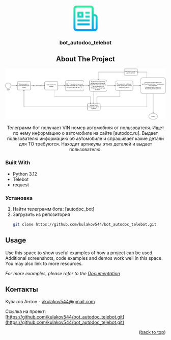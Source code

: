 <!-- PROJECT LOGO -->
<br />
<div align="center">
  <a href="https://github.com/kulakov544/bot_autodoc_telebot.git">
    <img src="images/logo.png" alt="Logo" width="80" height="80">
  </a>

<h3 align="center">bot_autodoc_telebot</h3>



<!-- ABOUT THE PROJECT -->
## About The Project

[![Product Name Screen Shot][product-screenshot]](https://)

Телеграмм бот получает VIN номер автомобиля от пользователя. Ищет по нему информацию о автомобиле на сайте [autodoc.ru]. 
Выдает пользователю информацию об автомобиле и спрашивает какие детали для ТО требуются. 
Находит артикулы этих деталей и выдает пользователю.

</div>


### Built With

- Python 3.12
- Telebot
- request


### Установка

1. Найти телеграмм бота: [autodoc_bot]
2. Загрузить из репозитория
   ```sh
   git clone https://github.com/kulakov544/bot_autodoc_telebot.git
   ```




<!-- USAGE EXAMPLES -->
## Usage

Use this space to show useful examples of how a project can be used. Additional screenshots, code examples and demos work well in this space. You may also link to more resources.

_For more examples, please refer to the [Documentation](https://example.com)_


<!-- CONTACT -->
## Контакты

Кулаков Антон -  akulakov544@gmail.com

Ссылка на проект: [https://github.com/kulakov544/bot_autodoc_telebot.git](https://github.com/kulakov544/bot_autodoc_telebot.git)

<p align="right">(<a href="#readme-top">back to top</a>)</p>





<!-- MARKDOWN LINKS & IMAGES -->
<!-- https://www.markdownguide.org/basic-syntax/#reference-style-links -->
[product-screenshot]: images/shema_autodoc_bot.png
